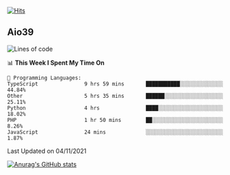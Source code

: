 [![Hits](https://hits.seeyoufarm.com/api/count/incr/badge.svg?url=https%3A%2F%2Fgithub.com%2Faio39&count_bg=%2339C5BB&title_bg=%23555555&icon=&icon_color=%23E7E7E7&title=hits&edge_flat=false)](https://hits.seeyoufarm.com)

## Aio39

<!--START_SECTION:waka-->
![Lines of code](https://img.shields.io/badge/From%20Hello%20World%20I%27ve%20Written-1.1%20million%20lines%20of%20code-blue)

📊 **This Week I Spent My Time On** 

```text
💬 Programming Languages: 
TypeScript               9 hrs 59 mins       ███████████░░░░░░░░░░░░░░   44.84% 
Other                    5 hrs 35 mins       ██████░░░░░░░░░░░░░░░░░░░   25.11% 
Python                   4 hrs               ████░░░░░░░░░░░░░░░░░░░░░   18.02% 
PHP                      1 hr 50 mins        ██░░░░░░░░░░░░░░░░░░░░░░░   8.26% 
JavaScript               24 mins             ░░░░░░░░░░░░░░░░░░░░░░░░░   1.87%

```


 Last Updated on 04/11/2021
<!--END_SECTION:waka-->
[![Anurag's GitHub stats](https://github-readme-stats.vercel.app/api?username=aio39)](https://github.com/anuraghazra/github-readme-stats)

<!--
**aio39/aio39** is a ✨ _special_ ✨ repository because its `README.md` (this file) appears on your GitHub profile.

Here are some ideas to get you started:

- 🔭 I’m currently working on ...
- 🌱 I’m currently learning ...
- 👯 I’m looking to collaborate on ...
- 🤔 I’m looking for help with ...
- 💬 Ask me about ...
- 📫 How to reach me: ...
- 😄 Pronouns: ...
- ⚡ Fun fact: ...
-->
